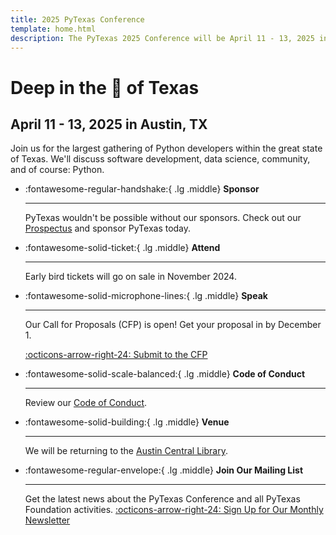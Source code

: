 ```yaml
---
title: 2025 PyTexas Conference
template: home.html
description: The PyTexas 2025 Conference will be April 11 - 13, 2025 in Austin, Texas. We hope to see y'all there!
---
```


# Deep in the 💛 of Texas
## April 11 - 13, 2025 in Austin, TX

Join us for the largest gathering of Python developers within the great state of Texas. We'll discuss software development, data science, community, and of course: Python.

<div class="grid cards" markdown>

-   :fontawesome-regular-handshake:{ .lg .middle} __Sponsor__

    ---

    PyTexas wouldn't be possible without our sponsors.  Check out our [Prospectus](sponsors/sponsor-us.md) and sponsor PyTexas today.

-   :fontawesome-solid-ticket:{ .lg .middle} __Attend__

    ---

    Early bird tickets will go on sale in November 2024.

<!--    Early bird tickets for PyTexas 2025 are now on sale!

    [:octicons-arrow-right-24: Purchase Tickets](https://pretix.eu/pytexas/2025/) -->

-   :fontawesome-solid-microphone-lines:{ .lg .middle} __Speak__

    ---

    Our Call for Proposals (CFP) is open! Get your proposal in by December 1.

    [:octicons-arrow-right-24: Submit to the CFP](https://pretalx.com/pytexas-2025/)  

-   :fontawesome-solid-scale-balanced:{ .lg .middle} __Code of Conduct__

    ---

    Review our [Code of Conduct](about.md#code-of-conduct).

-   :fontawesome-solid-building:{ .lg .middle} __Venue__

    ---

    We will be returning to the [Austin Central Library](attend/in-person.md#venue).

-   :fontawesome-regular-envelope:{ .lg .middle} __Join Our Mailing List__

    ---

    Get the latest news about the PyTexas Conference and all PyTexas Foundation activities.
    [:octicons-arrow-right-24: Sign Up for Our Monthly Newsletter](https://mailchi.mp/035388afb48a/pytexas-community)


</div>